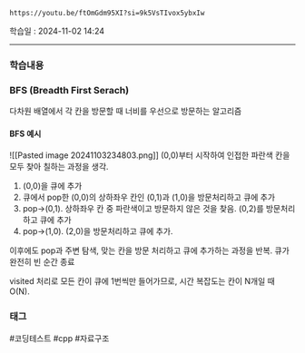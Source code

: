 ```vid
https://youtu.be/ftOmGdm95XI?si=9k5VsTIvox5ybxIw
```

학습일 : 2024-11-02 14:24 

---
### 학습내용
### BFS (Breadth First Serach)
다차원 배열에서 각 칸을 방문할 때 너비를 우선으로 방문하는 알고리즘

#### BFS 예시
![[Pasted image 20241103234803.png]]
(0,0)부터 시작하여 인접한 파란색 칸을 모두 찾아 칠하는 과정을 생각.

1. (0,0)을 큐에 추가
2. 큐에서 pop한 (0,0)의 상하좌우 칸인 (0,1)과 (1,0)을 방문처리하고 큐에 추가
3. pop->(0,1). 상하좌우 칸 중 파란색이고 방문하지 않은 것을 찾음. (0,2)를 방문처리하고 큐에 추가
4. pop->(1,0). (2,0)을 방문처리하고 큐에 추가.

이후에도 pop과 주변 탐색, 맞는 칸을 방문 처리하고 큐에 추가하는 과정을 반복. 큐가 완전히 빈 순간 종료

visited 처리로 모든 칸이 큐에 1번씩만 들어가므로, 시간 복잡도는 칸이 N개일 때 O(N).

### 태그
#코딩테스트 #cpp #자료구조



